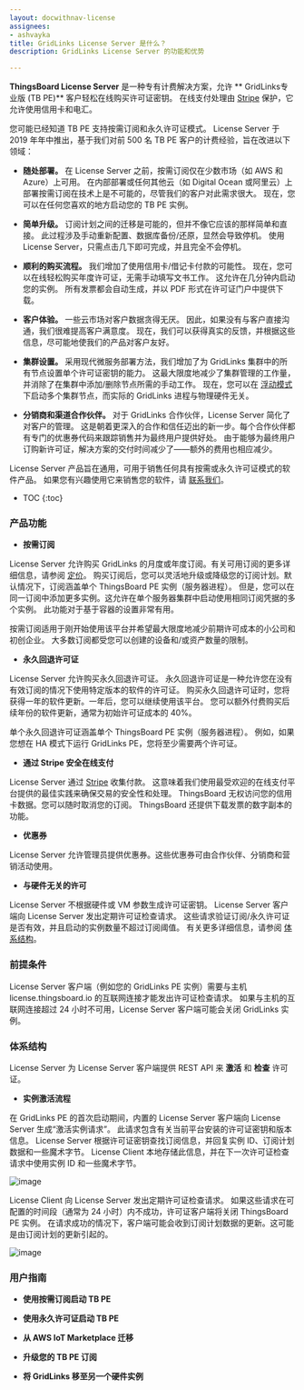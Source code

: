 ```yaml
---
layout: docwithnav-license
assignees:
- ashvayka
title: GridLinks License Server 是什么？
description: GridLinks License Server 的功能和优势

---
```



**ThingsBoard License Server** 是一种专有计费解决方案，允许 ** GridLinks专业版 (TB PE)** 客户轻松在线购买许可证密钥。
在线支付处理由 [Stripe](https://stripe.com/) 保护，它允许使用信用卡和电汇。


您可能已经知道 TB PE 支持按需订阅和永久许可证模式。
License Server 于 2019 年年中推出，基于我们对前 500 名 TB PE 客户的计费经验，旨在改进以下领域：

- **随处部署。** 在 License Server 之前，按需订阅仅在少数市场（如 AWS 和 Azure）上可用。
在内部部署或任何其他云（如 Digital Ocean 或阿里云）上部署按需订阅在技术上是不可能的，尽管我们的客户对此需求很大。
现在，您可以在任何您喜欢的地方启动您的 TB PE 实例。

- **简单升级。** 订阅计划之间的迁移是可能的，但并不像它应该的那样简单和直接。
此过程涉及手动重新配置、数据库备份/还原，显然会导致停机。
使用 License Server，只需点击几下即可完成，并且完全不会停机。

- **顺利的购买流程。** 我们增加了使用信用卡/借记卡付款的可能性。
现在，您可以在线轻松购买年度许可证，无需手动填写文书工作。
这允许在几分钟内启动您的实例。
所有发票都会自动生成，并以 PDF 形式在许可证门户中提供下载。

- **客户体验。** 一些云市场对客户数据贪得无厌。
因此，如果没有与客户直接沟通，我们很难提高客户满意度。
现在，我们可以获得真实的反馈，并根据这些信息，尽可能地使我们的产品对客户友好。

- **集群设置。** 采用现代微服务部署方法，我们增加了为 GridLinks 集群中的所有节点设置单个许可证密钥的能力。
这最大限度地减少了集群管理的工作量，并消除了在集群中添加/删除节点所需的手动工作。
现在，您可以在 [浮动模式](https://en.wikipedia.org/wiki/Floating_licensing) 下启动多个集群节点，而实际的 GridLinks 进程与物理硬件无关。

- **分销商和渠道合作伙伴。** 对于 GridLinks 合作伙伴，License Server 简化了对客户的管理。
这是朝着更深入的合作和信任迈出的新一步。每个合作伙伴都有专门的优惠券代码来跟踪销售并为最终用户提供好处。
由于能够为最终用户订购新许可证，解决方案的交付时间减少了——额外的费用也相应减少。

License Server 产品旨在通用，可用于销售任何具有按需或永久许可证模式的软件产品。
如果您有兴趣使用它来销售您的软件，请 [联系我们](/docs/contact-us/)。

* TOC
{:toc}

### 产品功能

- **按需订阅**

License Server 允许购买 GridLinks 的月度或年度订阅。有关可用订阅的更多详细信息，请参阅 [定价](/pricing/)。
购买订阅后，您可以灵活地升级或降级您的订阅计划。默认情况下，订阅涵盖单个 ThingsBoard PE 实例（服务器进程）。
但是，您可以在同一订阅中添加更多实例。这允许在单个服务器集群中启动使用相同订阅凭据的多个实例。
此功能对于基于容器的设置非常有用。

按需订阅适用于刚开始使用该平台并希望最大限度地减少前期许可成本的小公司和初创企业。
大多数订阅都受您可以创建的设备和/或资产数量的限制。

- **永久回退许可证**

License Server 允许购买永久回退许可证。
永久回退许可证是一种允许您在没有有效订阅的情况下使用特定版本的软件的许可证。
购买永久回退许可证时，您将获得一年的软件更新。一年后，您可以继续使用该平台。
您可以额外付费购买后续年份的软件更新，通常为初始许可证成本的 40%。

单个永久回退许可证涵盖单个 ThingsBoard PE 实例（服务器进程）。
例如，如果您想在 HA 模式下运行 GridLinks PE，您将至少需要两个许可证。

- **通过 Stripe 安全在线支付**

License Server 通过 [Stripe](https://stripe.com/) 收集付款。
这意味着我们使用最受欢迎的在线支付平台提供的最佳实践来确保交易的安全性和处理。
ThingsBoard 无权访问您的信用卡数据。您可以随时取消您的订阅。
ThingsBoard 还提供下载发票的数字副本的功能。

- **优惠券**

License Server 允许管理员提供优惠券。这些优惠券可由合作伙伴、分销商和营销活动使用。

- **与硬件无关的许可**

License Server 不根据硬件或 VM 参数生成许可证密钥。
License Server 客户端向 License Server 发出定期许可证检查请求。
这些请求验证订阅/永久许可证是否有效，并且启动的实例数量不超过订阅阈值。
有关更多详细信息，请参阅 [体系结构](#体系结构)。

### 前提条件

License Server 客户端（例如您的 GridLinks PE 实例）需要与主机 license.thingsboard.io 的互联网连接才能发出许可证检查请求。
如果与主机的互联网连接超过 24 小时不可用，License Server 客户端可能会关闭 GridLinks 实例。

### 体系结构

License Server 为 License Server 客户端提供 REST API 来 **激活** 和 **检查** 许可证。

- **实例激活流程**

在 GridLinks PE 的首次启动期间，内置的 License Server 客户端向 License Server 生成“激活实例请求”。
此请求包含有关当前平台安装的许可证密钥和版本信息。
License Server 根据许可证密钥查找订阅信息，并回复实例 ID、订阅计划数据和一些魔术字节。
License Client 本地存储此信息，并在下一次许可证检查请求中使用实例 ID 和一些魔术字节。

![image](/images/license/license-activation.gif)

License Client 向 License Server 发出定期许可证检查请求。
如果这些请求在可配置的时间段（通常为 24 小时）内不成功，许可证客户端将关闭 ThingsBoard PE 实例。
在请求成功的情况下，客户端可能会收到订阅计划数据的更新。这可能是由订阅计划的更新引起的。

![image](/images/license/license-check.gif)

### 用户指南

- **使用按需订阅启动 TB PE**

- **使用永久许可证启动 TB PE**

- **从 AWS IoT Marketplace 迁移**

- **升级您的 TB PE 订阅**

- **将 GridLinks 移至另一个硬件实例**